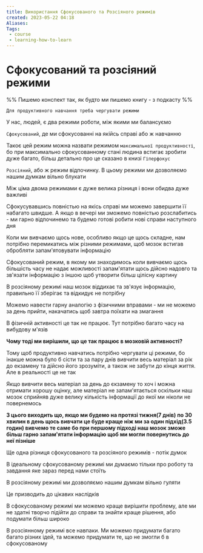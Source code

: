 ```yaml
---
title: Використання Сфокусованого та Розсіяного режимів
created: 2023-05-22 04:18
Aliases:
Tags:
 - course
 - learning-how-to-learn
---
```


# Cфокусований та розсіяний режими

%% Пишемо конспект так, як будто ми пишемо книгу - з подкасту %%

	Для продуктивного навчання треба чергувати режими

У нас, людей, є два режими роботи, між якими ми балансуємо

`Сфокусований`, де ми сфокусованні на якійсь справі або ж навчанню

Такоє цей режим можна назвати режимом `максимальної продуктивності`, бо при максимально сфокусованному стані людина встигає зробити дуже багато, більш детально про це сказано в книзі `Гіперфокус`

`Розсіяний`, або ж режим відпочинку. В цьому режими ми дозволяємо нашим думкам вільно блукати

Між ціма двома режимами є дуже велика різниця і вони обидва дуже важливі

Сфокусувавшись повністью на якісь справі ми можемо завершити її набагато швидше. А якщо в вечері ми зможемо повністью розслабитись - ми гарно відпочинемо та будемо готові робити нові справи наступного дня

Коли ми вивчаємо щось нове, особливо якщо це щось складне, нам потрібно перемикатись між різними режимами, щоб мозок встигав обробляти запам'ятовувати інформацію

Сфокусований режим, в якому ми знаходимось коли вивчаємо щось більшість часу не надає можливості запам'ятати щось дійсно надовго та зв'язати інформацію з іншою щоб утворити більш цілісну картину

В розсіяному режимі наш мозок віддихає та зв'язує інформацію, правильно її зберігає та відкидує не потрібну

Можемо навести гарну аналогію з фізичними вправами - ми не можемо за день прийти, накачатись щоб завтра поїхати на змагання

В фізичній активності це так не працює. Тут потрібно багато часу на вибудову м'язів

**Чому тоді ми вирішили, що це так працює в мозковій активності?**

Тому щоб продуктивно навчатись потрібно чергувати ці режими, бо інакше можна було б сісти та за пару днів вивчити весь матеріал за рік до екзамену та дійсно його зрозуміти, а також не забути до кінця життя. Але в реальності це не так

Якщо вивчити весь матеріал за день до єкзамену то хоч і можна отримати хорошу оцінку, але матеріал не запам'ятається оскільки наш мозок сприйняв дуже велику кількість інформації до якої ми ніколи не повернемось

**З цього виходить що, якщо ми будемо на протязі тижня(7 днів) по 30 хвилин в день щось вивчати це буде краще ніж ми за один підхід(3.5 годин) вивчемо те саме бо при першому підході наш мозок зможе більш гарно запам'ятати інформацію щоб ми могли повернутись до неї пізніше**

Ще одна різниця сфокусованого та розсіяного режимів - потік думок

В ідеальному сфокусованому режимі ми думаємо тільки про роботу та завдання яке зараз перед нами стоїть

В розсіяному режимі ми дозволяємо нашим думкам вільно гуляти

Це призводить до цікавих наслідків

В сфокусованому режимі ми можемо краще вирішити проблему, але ми не здатні творчо підійти до справи та знайти краще рішення, або подумати більш широко

В розсіянному режимі все навпаки. Ми можемо придумати багато багато різних ідей, та можемо придумати те, що не змогли б в сфокусованому
